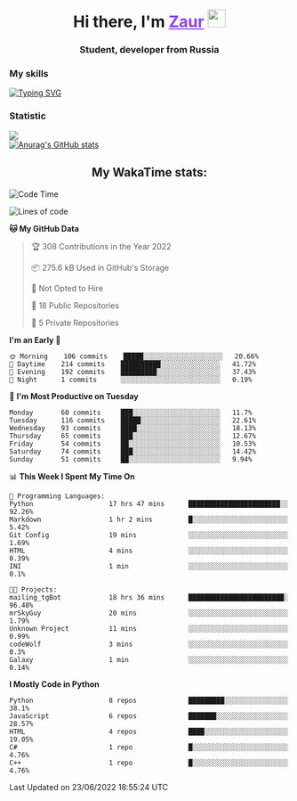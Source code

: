 <h1 align="center">
    Hi there, I'm 
    <a href="https://t.me/skyguy" target="_blank" style="color: #8C43EA">Zaur</a>
    <img src="https://github.com/blackcater/blackcater/raw/main/images/Hi.gif" height="32">
</h1>

<h3 align="center">
    Student, developer from Russia
</h3>  

### **My skills**
[![Typing SVG](https://readme-typing-svg.herokuapp.com?font=Oxanium&duration=3000&color=8C43EA&height=30&lines=Python%2C+JavaScript;Flask;Django+(in+near+future);React.js;HTML%2C+CSS+(SCSS))](https://git.io/typing-svg)

### **Statistic**
![](https://komarev.com/ghpvc/?username=mrskyguy&color=8C43EA)  
[![Anurag's GitHub stats](https://github-readme-stats.vercel.app/api?username=mrskyguy&count_private=true&show_icons=true&title_color=8C43EA&icon_color=BE57EA&bg_color=30,191919,341b56&text_color=B1B1B1&border_radius=10&hide_border=true&include_all_commits=1)](https://github.com/anuraghazra/github-readme-stats)  


<h2 align="center"> My WakaTime stats: </h2>

<!--START_SECTION:waka-->
![Code Time](http://img.shields.io/badge/Code%20Time-0%20secs-blue)

![Lines of code](https://img.shields.io/badge/From%20Hello%20World%20I%27ve%20Written-200%20Thousand%20lines%20of%20code-blue)

**🐱 My GitHub Data** 

> 🏆 308 Contributions in the Year 2022
 > 
> 📦 275.6 kB Used in GitHub's Storage 
 > 
> 🚫 Not Opted to Hire
 > 
> 📜 18 Public Repositories 
 > 
> 🔑 5 Private Repositories  
 > 
**I'm an Early 🐤** 

```text
🌞 Morning    106 commits    █████░░░░░░░░░░░░░░░░░░░░   20.66% 
🌆 Daytime    214 commits    ██████████░░░░░░░░░░░░░░░   41.72% 
🌃 Evening    192 commits    █████████░░░░░░░░░░░░░░░░   37.43% 
🌙 Night      1 commits      ░░░░░░░░░░░░░░░░░░░░░░░░░   0.19%

```
📅 **I'm Most Productive on Tuesday** 

```text
Monday       60 commits     ███░░░░░░░░░░░░░░░░░░░░░░   11.7% 
Tuesday      116 commits    █████░░░░░░░░░░░░░░░░░░░░   22.61% 
Wednesday    93 commits     ████░░░░░░░░░░░░░░░░░░░░░   18.13% 
Thursday     65 commits     ███░░░░░░░░░░░░░░░░░░░░░░   12.67% 
Friday       54 commits     ██░░░░░░░░░░░░░░░░░░░░░░░   10.53% 
Saturday     74 commits     ███░░░░░░░░░░░░░░░░░░░░░░   14.42% 
Sunday       51 commits     ██░░░░░░░░░░░░░░░░░░░░░░░   9.94%

```


📊 **This Week I Spent My Time On** 

```text
💬 Programming Languages: 
Python                   17 hrs 47 mins      ███████████████████████░░   92.26% 
Markdown                 1 hr 2 mins         █░░░░░░░░░░░░░░░░░░░░░░░░   5.42% 
Git Config               19 mins             ░░░░░░░░░░░░░░░░░░░░░░░░░   1.69% 
HTML                     4 mins              ░░░░░░░░░░░░░░░░░░░░░░░░░   0.39% 
INI                      1 min               ░░░░░░░░░░░░░░░░░░░░░░░░░   0.1%

🐱‍💻 Projects: 
mailing_tgBot            18 hrs 36 mins      ████████████████████████░   96.48% 
mrSkyGuy                 20 mins             ░░░░░░░░░░░░░░░░░░░░░░░░░   1.79% 
Unknown Project          11 mins             ░░░░░░░░░░░░░░░░░░░░░░░░░   0.99% 
codeWolf                 3 mins              ░░░░░░░░░░░░░░░░░░░░░░░░░   0.3% 
Galaxy                   1 min               ░░░░░░░░░░░░░░░░░░░░░░░░░   0.14%

```

**I Mostly Code in Python** 

```text
Python                   8 repos             █████████░░░░░░░░░░░░░░░░   38.1% 
JavaScript               6 repos             ███████░░░░░░░░░░░░░░░░░░   28.57% 
HTML                     4 repos             ████░░░░░░░░░░░░░░░░░░░░░   19.05% 
C#                       1 repo              █░░░░░░░░░░░░░░░░░░░░░░░░   4.76% 
C++                      1 repo              █░░░░░░░░░░░░░░░░░░░░░░░░   4.76%

```



 Last Updated on 23/06/2022 18:55:24 UTC
<!--END_SECTION:waka-->
